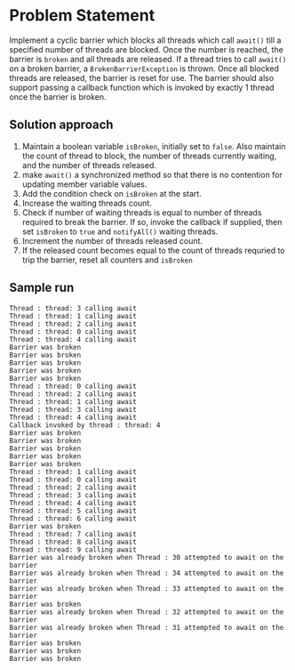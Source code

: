 # Problem Statement
Implement a cyclic barrier which blocks all threads which call `await()` till a specified number of threads are blocked.
Once the number is reached, the barrier is `broken` and all threads are released. If a thread tries to call `await()` on
a broken barrier, a `BrokenBarrierException` is thrown. Once all blocked threads are released, the barrier is reset for 
use. The barrier should also support passing a callback function which is invoked by exactly 1 thread once the barrier
is broken.

## Solution approach
1. Maintain a boolean variable `isBroken`, initially set to `false`. Also maintain the count of thread to block, the
number of threads currently waiting, and the number of threads released.
2. make `await()` a synchronized method so that there is no contention for updating member variable values.
3. Add the condition check on `isBroken` at the start.
4. Increase the waiting threads count.
5. Check if number of waiting threads is equal to number of threads required to break the barrier. If so, invoke the 
callback if supplied, then set `isBroken` to `true` and `notifyAll()` waiting threads.
6. Increment the number of threads released count.
7. If the released count becomes equal to the count of threads requried to trip the barrier, reset all counters and 
`isBroken`

## Sample run
```
Thread : thread: 3 calling await
Thread : thread: 1 calling await
Thread : thread: 2 calling await
Thread : thread: 0 calling await
Thread : thread: 4 calling await
Barrier was broken
Barrier was broken
Barrier was broken
Barrier was broken
Barrier was broken
Thread : thread: 0 calling await
Thread : thread: 2 calling await
Thread : thread: 1 calling await
Thread : thread: 3 calling await
Thread : thread: 4 calling await
Callback invoked by thread : thread: 4
Barrier was broken
Barrier was broken
Barrier was broken
Barrier was broken
Barrier was broken
Thread : thread: 1 calling await
Thread : thread: 0 calling await
Thread : thread: 2 calling await
Thread : thread: 3 calling await
Thread : thread: 4 calling await
Thread : thread: 5 calling await
Thread : thread: 6 calling await
Barrier was broken
Thread : thread: 7 calling await
Thread : thread: 8 calling await
Thread : thread: 9 calling await
Barrier was already broken when Thread : 30 attempted to await on the barrier
Barrier was already broken when Thread : 34 attempted to await on the barrier
Barrier was already broken when Thread : 33 attempted to await on the barrier
Barrier was broken
Barrier was already broken when Thread : 32 attempted to await on the barrier
Barrier was already broken when Thread : 31 attempted to await on the barrier
Barrier was broken
Barrier was broken
Barrier was broken
```